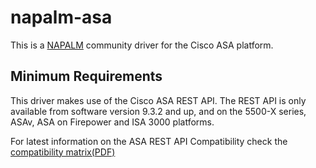 # napalm-asa

This is a [NAPALM](https://github.com/napalm-automation/napalm) community driver for the Cisco ASA platform.

## Minimum Requirements

This driver makes use of the Cisco ASA REST API.  The REST API is only available from software version 9.3.2 and up, and on the 5500-X series, ASAv, ASA on Firepower and ISA 3000 platforms.

For latest information on the ASA REST API Compatibility check the [compatibility matrix(PDF)](http://www.cisco.com/c/en/us/td/docs/security/asa/compatibility/asamatrx.html#pgfId-131643)

